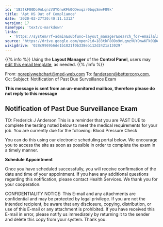 ```yaml
---
id: '183tkF80Do9nLqnzVUYOnwKFk0QDexqzr0bqqSmwF89k'
title: 'Apt HS Out of Compliance'
date: '2020-02-27T20:40:11.131Z'
version: 17
mimeType: 'text/x-markdown'
links:
  - 'https://system/?f=admin&subfunc=layout_manager&search_for=email&layout_search=Go&lv_layout_manager_limit=0&opp=edit&doc_type=EHSCOMP&old_module=Email&old_name=Apt+HS+Out+of+Compliance&active=0'
source: 'https://drive.google.com/open?id=183tkF80Do9nLqnzVUYOnwKFk0QDexqzr0bqqSmwF89k'
wikigdrive: '028c9969b6de1b1821f0b338eb112d2421a13029'
---
```





{{% info %}}
Using the **Layout Manager** of the **Control Panel**, users may [edit this email template](https://system/?f=admin&subfunc=layout_manager&search_for=email&layout_search=Go&lv_layout_manager_limit=0&opp=edit&doc_type=EHSCOMP&old_module=Email&old_name=Apt+HS+Out+of+Compliance&active=0), as needed.
{{% /info %}}



From: noreplywebchart@med-web.com
To: fanderson@bettercorp.com,
Cc:
Subject: Notification of Past Due Surveillance Exam

****This message is sent from an un-monitored mailbox, therefore please do not reply to this message****

## Notification of Past Due Surveillance Exam


TO: Frederick J Anderson
This is a reminder that you are PAST DUE to complete the testing noted below to meet the medical requirements for your job.
You are currently due for the following:
Blood Pressure Check

You can do this using our electronic scheduling portal below. We encourage you to access the site as soon as possible in order to complete the exam in a timely manner.

**Schedule Appointment**

Once you have scheduled successfully, you will receive confirmation of the date and time of your appointment.
If you have any additional questions regarding this notification, please contact Health Services.
We thank you for your cooperation.


CONFIDENTIALITY NOTICE: This E-mail and any attachments are confidential and may be protected by legal privilege. If you are not the intended recipient, be aware that any disclosure, copying, distribution, or use of this E-mail or any attachment is prohibited. If you have received this E-mail in error, please notify us immediately by returning it to the sender and delete this copy from your system. Thank you.
